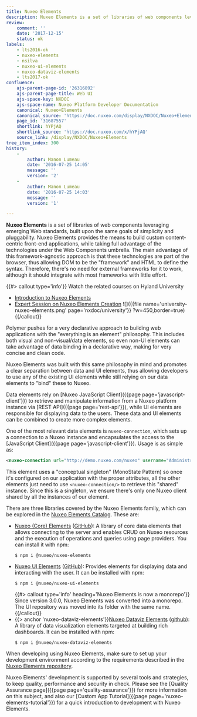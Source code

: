 ```yaml
---
title: Nuxeo Elements
description: Nuxeo Elements is a set of libraries of web components leveraging emerging Web standards, built upon the same goals of simplicity and pluggability.
review:
    comment: ''
    date: '2017-12-15'
    status: ok
labels:
    - lts2016-ok
    - nuxeo-elements
    - nsilva
    - nuxeo-ui-elements
    - nuxeo-dataviz-elements
    - lts2017-ok
confluence:
    ajs-parent-page-id: '26316892'
    ajs-parent-page-title: Web UI
    ajs-space-key: NXDOC
    ajs-space-name: Nuxeo Platform Developer Documentation
    canonical: Nuxeo+Elements
    canonical_source: 'https://doc.nuxeo.com/display/NXDOC/Nuxeo+Elements'
    page_id: '31687557'
    shortlink: hYPjAQ
    shortlink_source: 'https://doc.nuxeo.com/x/hYPjAQ'
    source_link: /display/NXDOC/Nuxeo+Elements
tree_item_index: 300
history:
    -
        author: Manon Lumeau
        date: '2016-07-25 14:05'
        message: ''
        version: '2'
    -
        author: Manon Lumeau
        date: '2016-07-25 14:03'
        message: ''
        version: '1'

---
```

**Nuxeo Elements** is a set of libraries of web components leveraging emerging Web standards, built upon the same goals
of simplicity and pluggability. Nuxeo Elements provides the means to build custom content-centric front-end applications, while taking full advantage of the technologies under the Web Components umbrella.
The main advantage of this framework-agnostic approach is that these technologies are part of the browser, thus allowing
DOM to be the "framework" and HTML to define the syntax. Therefore, there's no need for external frameworks for it to work,
although it should integrate with most frameworks with little effort.

{{#> callout type='info'}}
Watch the related courses on Hyland University
- [Introduction to Nuxeo Elements](https://university.hyland.com/courses/e4065)
- [Expert Session on Nuxeo Elements Creation](https://university.hyland.com/courses/e4026)
![]({{file name='university-nuxeo-elements.png' page='nxdoc/university'}} ?w=450,border=true)
{{/callout}}

Polymer pushes for a very declarative approach to building web applications with the "everything is an element" philosophy.
This includes both visual and non-visual/data elements, so even non-UI elements can take advantage of data binding in a
declarative way, making for very concise and clean code.

Nuxeo Elements was built with this same philosophy in mind and promotes a clear separation between data and UI elements,
thus allowing developers to use any of the existing UI elements while still relying on our data elements to "bind" these to Nuxeo.

Data elements rely on [Nuxeo JavaScript Client]({{page page='javascript-client'}}) to retrieve and manipulate information
from a Nuxeo platform instance via [REST API]({{page page='rest-api'}}), while UI elements are responsible for displaying
data to the users. These data and UI elements can be combined to create more complex elements.

One of the most relevant data elements is `nuxeo-connection`, which sets up a connection to a Nuxeo instance and encapsulates
the access to the [JavaScript Client]({{page page='javascript-client'}}). Usage is as simple as:

```xml
<nuxeo-connection url="http://demo.nuxeo.com/nuxeo" username="Administrator" password="Administrator">
```

This element uses a "conceptual singleton" (MonoState Pattern) so once it's configured on our application with the proper
attributes, all the other elements just need to use `<nuxeo-connection/>` to retrieve this "shared" instance. Since this
is a singleton, we ensure there's only one Nuxeo client shared by all the instances of our element.

There are three libraries covered by the Nuxeo Elements family, which can be explored in the [Nuxeo Elements Catalog](https://www.webcomponents.org/author/nuxeo).
These are:

- [Nuxeo (Core) Elements](https://www.webcomponents.org/element/nuxeo/nuxeo-elements) ([GitHub](https://github.com/nuxeo/nuxeo-elements/tree/maintenance-3.0.x)):
  A library of core data elements that allows connecting to the server and enables CRUD on Nuxeo resources and the execution
  of operations and queries using page providers. You can install it with npm:
  ```
  $ npm i @nuxeo/nuxeo-elements
  ```
- [Nuxeo UI Elements](https://www.webcomponents.org/element/@nuxeo/nuxeo-ui-elements) ([GitHub](https://github.com/nuxeo/nuxeo-elements/tree/maintenance-3.0.x/ui)):
  Provides elements for displaying data and interacting with the user. It can be installed with npm:
  ```
  $ npm i @nuxeo/nuxeo-ui-elements
  ```
  {{#> callout type='info' heading='Nuxeo Elements is now a monorepo'}}
    Since version 3.0.0, Nuxeo Elements was converted into a monorepo. The UI repository was moved into its folder with the same name.
  {{/callout}}
- {{> anchor 'nuxeo-dataviz-elements'}}[Nuxeo Dataviz Elements](https://www.webcomponents.org/element/@nuxeo/nuxeo-dataviz-elements) ([github](https://github.com/nuxeo/nuxeo-elements/tree/maintenance-3.0.x/dataviz)):
  A library of data visualization elements targeted at building rich dashboards. It can be installed with npm:
  ```
  $ npm i @nuxeo/nuxeo-dataviz-elements
  ```

When developing using Nuxeo Elements, make sure to set up your development environment according to the requirements described in the [Nuxeo Elements repository](https://github.com/nuxeo/nuxeo-elements/blob/master/README.md#dependencies).

Nuxeo Elements' development is supported by several tools and strategies, to keep quality, performance and security in check.
Please see the [Quality Assurance page]({{page page='quality-assurance'}}) for more information on this subject, and
also our [Custom App Tutorial]({{page page='nuxeo-elements-tutorial'}}) for a quick introduction to development with Nuxeo Elements.
